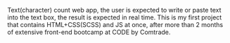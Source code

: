 Text(character) count web app, the user is expected to write or paste text into the text box, the result is expected in real time.
This is my first project that contains HTML+CSS(SCSS) and JS at once, after more than 2 months of extensive front-end bootcamp at CODE by Comtrade.

